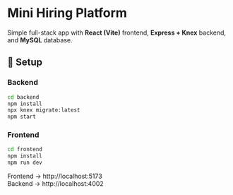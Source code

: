 # Mini Hiring Platform

Simple full-stack app with **React (Vite)** frontend, **Express + Knex** backend, and **MySQL** database.

## 🚀 Setup

### Backend
```bash
cd backend
npm install
npx knex migrate:latest
npm start
```

### Frontend
```bash
cd frontend
npm install
npm run dev
```

Frontend → http://localhost:5173  
Backend → http://localhost:4002
```
